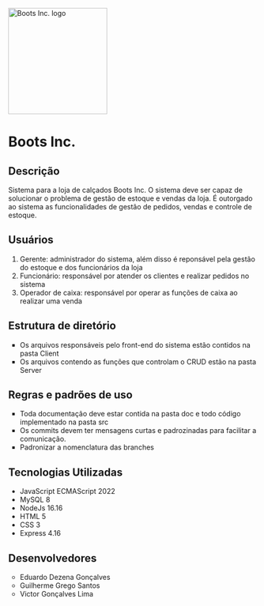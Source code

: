 <p>
    <img src="https://i.imgur.com/stJOzoT.png" alt="Boots Inc. logo" width="200" height="215">
</p>

<h1> <b> Boots Inc. </b> </h1>

<h2> <b> Descrição </b> </h2>
<p> 
    Sistema para a loja de calçados Boots Inc. O sistema deve ser capaz de solucionar o problema de gestão de estoque e vendas da loja. É outorgado ao sistema as funcionalidades de gestão de pedidos, vendas e controle de estoque. 
</p>


<h2> <b> Usuários </b> </h2>
<ol>
    <li>Gerente: administrador do sistema, além disso é reponsável pela gestão do estoque e dos funcionários da loja
    </li>
    <li>Funcionário: responsável por atender os clientes e realizar pedidos no sistema </li>
    <li>Operador de caixa: responsável por operar as funções de caixa ao realizar uma venda </li>
</ol>


<h2> <b> Estrutura de diretório </b> </h2>
<ul type="square">
    <li> Os arquivos responsáveis pelo front-end do sistema estão contidos na pasta Client </li>
    <li> Os arquivos contendo as funções que controlam o CRUD estão na pasta Server </li>
</ul>

<h2> <b> Regras e padrões de uso </b> </h2>
<ul type="square">
    <li> Toda documentação deve estar contida na pasta doc e todo código implementado na pasta src </li>
    <li> Os commits devem ter mensagens curtas e padrozinadas para facilitar a comunicação. </li>
    <li> Padronizar a nomenclatura das branches</li>
</ul>

 
<h2> <b> Tecnologias Utilizadas </b> </h2>
<ul>
    <li>JavaScript ECMAScript 2022  </li>
    <li>MySQL 8 </li>
    <li>NodeJs 16.16 </li>
    <li>HTML 5 </li>
    <li>CSS 3 </li>
    <li>Express 4.16 </li>
</ul>
 
<h2> <b> Desenvolvedores </b> </h2>
<ul type = "circle">
    <li>Eduardo Dezena Gonçalves</li>
    <li>Guilherme Grego Santos </li>
    <li>Victor Gonçalves Lima </li>
</ul>
